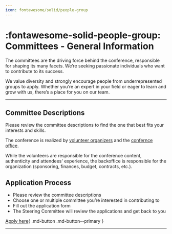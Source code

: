 ```yaml
---
icon: fontawesome/solid/people-group
---
```

# :fontawesome-solid-people-group: Committees - General Information

The committees are the driving force behind the conference, responsible for shaping its many facets. We’re seeking
passionate individuals who want to contribute to its success.

We value diversity and strongly encourage people from underrepresented groups to apply. Whether you’re an expert in your
field or eager to learn and grow with us, there’s a place for you on our team.

---

## Committee Descriptions

Please review the committee descriptions to find the one that best fits your interests and skills.

The conference is realized by [volunteer organizers](index.md) and the [confernce office](../office/index.md).

While the volunteers are responsible for the conference content, authenticity and attendees' experience,
the backoffice is responsible for the organization (sponsoring, finances, budget, contracts, etc.).

## Application Process

* Please review the committee descriptions
* Choose one or multiple committee you’re interested in contributing to
* Fill out the application form
* The Steering Committee will review the applications and get back to you

[Apply here]({{config.extra.event.apply_url}}){ .md-button .md-button--primary }

---